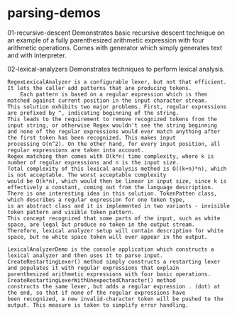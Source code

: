 # parsing-demos

01-recursive-descent
    Demonstrates basic recursive descent technique on an example of a fully parenthesized arithmetic expression with four arithmetic operations.
    Comes with generator which simply generates text and with interpreter.

02-lexical-analyzers
    Demonstrates techniques to perform lexical analysis.
    
    RegexLexicalAnalyzer is a configurable lexer, but not that efficient. It lets the caller add patterns that are producing tokens.
        Each pattern is based on a regular expression which is then matched against current position in the input character stream.
	This solution exhibits two major problems. First, regular expressions are prefixed by ^, indicating beginning of the string.
	This leads to the requirement to remove recognized tokens from the input string, or otherwise Regex wouldn't see the string beginning
	and none of the regular expressions would ever match anything after the first token has been recognized. This makes input
	processing O(n^2). On the other hand, for every input position, all regular expressions are taken into account.
	Regex matching then comes with O(k*n) time complexity, where k is number of regular expressions and n is the input size.
	Total complexity of this lexical analysis method is O((k+n)*n), which is not acceptable. The worst acceptable complexity 
	would be O(k*n), which would then be linear in input size, since k is effectively a constant, coming out from the language description.
	There is one interesting idea in this solution. TokenPatten class, which describes a regular expression for one token type,
	is an abstract class and it is implemented in two variants - invisible token pattern and visible token pattern.
	This concept recognized that some parts of the input, such as white space, are legal but produce no token in the output stream.
	Therefore, lexical analyzer setup will contain description for white space, but no white space token will ever appear in the output.
	
	LexicalAnalyzerDemo is the console application which constructs a lexical analyzer and then uses it to parse input.
	CreateRestartingLexer() method simply constructs a restarting lexer and populates it with regular expressions that explain
	parenthesized arithmetic expressions with four basic operations. CreateRestartingLexerWithUnexpectedCharacter() method
	constructs the same lexer, but adds a regular expression . (dot) at the end, so that if none of the regular expressions have
	been recognized, a new invalid-character token will be pushed to the output. This measure is taken to simplify error handling.